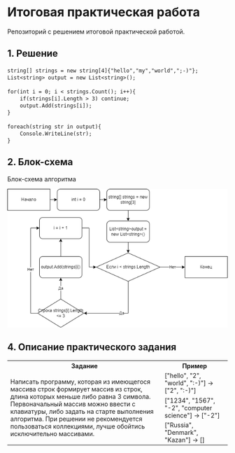 # Итоговая практическая работа

Репозиторий с решением итоговой практической работой.

## 1. Решение 

```
string[] strings = new string[4]{"hello","my","world",";-)"};
List<string> output = new List<string>();

for(int i = 0; i < strings.Count(); i++){
    if(strings[i].Length > 3) continue;
    output.Add(strings[i]);
}

foreach(string str in output){
    Console.WriteLine(str);
}
```


## 2. Блок-схема

Блок-схема алгоритма 

![Блок-схема](https://github.com/Pianer190/examWork2022/blob/master/scheme.png?raw=true)

## 4. Описание практического задания

<table>
	<tr>
	    <th>Задание</th>
	    <th>Пример</th>  
	</tr>
    <tr>
	    <td rowspan="3" width="70%">Написать программу, которая из имеющегося массива строк формирует массив из строк, длина которых меньше либо равна 3 символа. Первоначальный массив можно ввести с клавиатуры, либо задать на старте выполнения алгоритма. При решении не рекомендуется пользоваться коллекциями, лучше обойтись исключительно массивами.</td>
	    <td>["hello", "2", "world", ":-)"] -> ["2", ":-)"]</td>  
	</tr>
    <tr>
	    <td>["1234", "1567", "-2", "computer science"] -> ["-2"]</td>  
    </tr>
        <tr>
	    <td>["Russia", "Denmark", "Kazan"] -> []</td>  
    </tr>
</table>